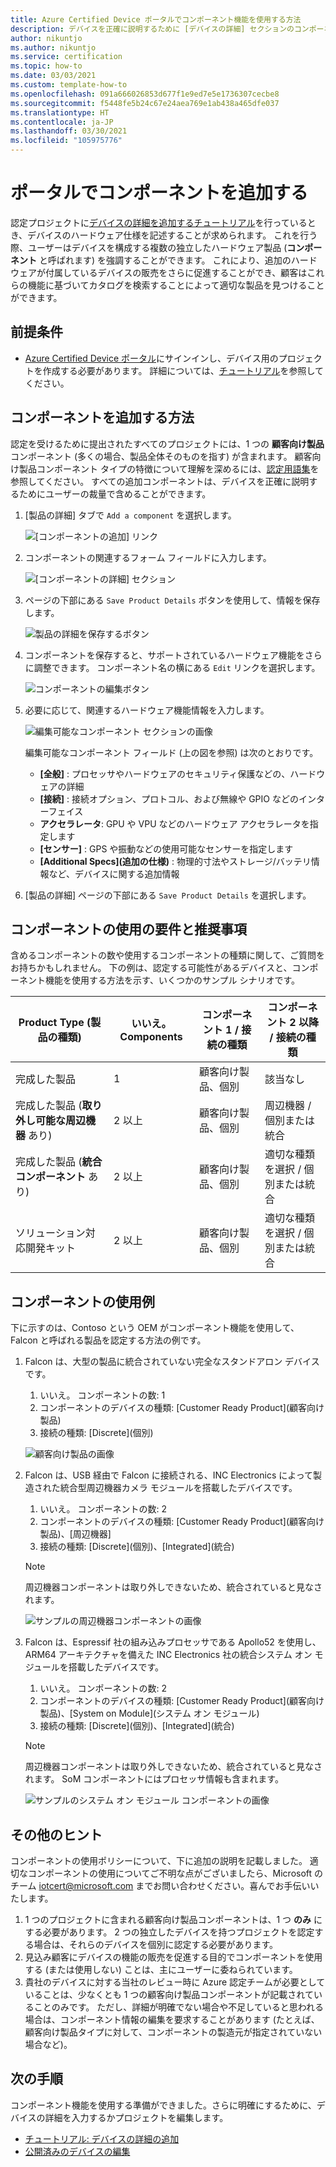 ```yaml
---
title: Azure Certified Device ポータルでコンポーネント機能を使用する方法
description: デバイスを正確に説明するために [デバイスの詳細] セクションのコンポーネント機能を最適に使用する方法についてのガイド
author: nikuntjo
ms.author: nikuntjo
ms.service: certification
ms.topic: how-to
ms.date: 03/03/2021
ms.custom: template-how-to
ms.openlocfilehash: 091a666026853d677f1e9ed7e5e1736307cecbe8
ms.sourcegitcommit: f5448fe5b24c67e24aea769e1ab438a465dfe037
ms.translationtype: HT
ms.contentlocale: ja-JP
ms.lasthandoff: 03/30/2021
ms.locfileid: "105975776"
---
```

# <a name="add-components-on-the-portal"></a>ポータルでコンポーネントを追加する

認定プロジェクトに[デバイスの詳細を追加するチュートリアル](tutorial-02-adding-device-details.md)を行っているとき、デバイスのハードウェア仕様を記述することが求められます。 これを行う際、ユーザーはデバイスを構成する複数の独立したハードウェア製品 (**コンポーネント** と呼ばれます) を強調することができます。 これにより、追加のハードウェアが付属しているデバイスの販売をさらに促進することができ、顧客はこれらの機能に基づいてカタログを検索することによって適切な製品を見つけることができます。

## <a name="prerequisites"></a>前提条件

- [Azure Certified Device ポータル](https://certify.azure.com)にサインインし、デバイス用のプロジェクトを作成する必要があります。 詳細については、[チュートリアル](tutorial-01-creating-your-project.md)を参照してください。

## <a name="how-to-add-components"></a>コンポーネントを追加する方法

認定を受けるために提出されたすべてのプロジェクトには、1 つの **顧客向け製品** コンポーネント (多くの場合、製品全体そのものを指す) が含まれます。 顧客向け製品コンポーネント タイプの特徴について理解を深めるには、[認定用語集](./resources-glossary.md)を参照してください。 すべての追加コンポーネントは、デバイスを正確に説明するためにユーザーの裁量で含めることができます。

1. [製品の詳細] タブで `Add a component` を選択します。

    ![[コンポーネントの追加] リンク](./media/images/add-a-component-link.png)

1. コンポーネントの関連するフォーム フィールドに入力します。

    ![[コンポーネントの詳細] セクション](./media/images/component-details-section.png)

1. ページの下部にある `Save Product Details` ボタンを使用して、情報を保存します。  

    ![製品の詳細を保存するボタン](./media/images/save-product-details-button.png)

1. コンポーネントを保存すると、サポートされているハードウェア機能をさらに調整できます。 コンポーネント名の横にある `Edit` リンクを選択します。  

    ![コンポーネントの編集ボタン](./media/images/component-edit.png)

1. 必要に応じて、関連するハードウェア機能情報を入力します。  

    ![編集可能なコンポーネント セクションの画像](./media/images/component-selection-area.png)  

    編集可能なコンポーネント フィールド (上の図を参照) は次のとおりです。

    - **[全般]** : プロセッサやハードウェアのセキュリティ保護などの、ハードウェアの詳細
    - **[接続]** : 接続オプション、プロトコル、および無線や GPIO などのインターフェイス
    - **アクセラレータ**: GPU や VPU などのハードウェア アクセラレータを指定します
    - **[センサー]** : GPS や振動などの使用可能なセンサーを指定します
    - **[Additional Specs]\(追加の仕様\)** : 物理的寸法やストレージ/バッテリ情報など、デバイスに関する追加情報

1. [製品の詳細] ページの下部にある `Save Product Details` を選択します。

## <a name="component-use-requirements-and-recommendations"></a>コンポーネントの使用の要件と推奨事項

含めるコンポーネントの数や使用するコンポーネントの種類に関して、ご質問をお持ちかもしれません。 下の例は、認定する可能性があるデバイスと、コンポーネント機能を使用する方法を示す、いくつかのサンプル シナリオです。

| Product Type (製品の種類)                                       | いいえ。 Components | コンポーネント 1 / 接続の種類      | コンポーネント 2 以降 / 接続の種類                    |
|----------------------------------------------------|------------|----------------------------------|--------------------------------------------------|
| 完成した製品                                   | 1          | 顧客向け製品、個別 | 該当なし                                              |
| 完成した製品 (**取り外し可能な周辺機器** あり) | 2 以上  | 顧客向け製品、個別 | 周辺機器 / 個別または統合              |
| 完成した製品 (**統合コンポーネント** あり)  | 2 以上  | 顧客向け製品、個別 | 適切な種類を選択 / 個別または統合 |
| ソリューション対応開発キット                             | 2 以上  | 顧客向け製品、個別 | 適切な種類を選択 / 個別または統合 |

## <a name="example-component-usage"></a>コンポーネントの使用例

下に示すのは、Contoso という OEM がコンポーネント機能を使用して、Falcon と呼ばれる製品を認定する方法の例です。

1. Falcon は、大型の製品に統合されていない完全なスタンドアロン デバイスです。
    1. いいえ。 コンポーネントの数: 1
    1. コンポーネントのデバイスの種類: [Customer Ready Product]\(顧客向け製品\)
    1. 接続の種類: [Discrete]\(個別\)

     ![顧客向け製品の画像](./media/images/customer-ready-product.png)

1. Falcon は、USB 経由で Falcon に接続される、INC Electronics によって製造された統合型周辺機器カメラ モジュールを搭載したデバイスです。
    1. いいえ。 コンポーネントの数: 2
    1. コンポーネントのデバイスの種類: [Customer Ready Product]\(顧客向け製品\)、[周辺機器]
    1. 接続の種類: [Discrete]\(個別\)、[Integrated]\(統合\)
    
    > [!Note]
    > 周辺機器コンポーネントは取り外しできないため、統合されていると見なされます。

     ![サンプルの周辺機器コンポーネントの画像](./media/images/peripheral.png)

1. Falcon は、Espressif 社の組み込みプロセッサである Apollo52 を使用し、ARM64 アーキテクチャを備えた INC Electronics 社の統合システム オン モジュールを搭載したデバイスです。
    1. いいえ。 コンポーネントの数: 2
    1. コンポーネントのデバイスの種類: [Customer Ready Product]\(顧客向け製品\)、[System on Module]\(システム オン モジュール\)
    1. 接続の種類: [Discrete]\(個別\)、[Integrated]\(統合\)

    > [!Note]
    > 周辺機器コンポーネントは取り外しできないため、統合されていると見なされます。 SoM コンポーネントにはプロセッサ情報も含まれます。

     ![サンプルのシステム オン モジュール コンポーネントの画像 ](./media/images/system-on-module.png)

## <a name="additional-tips"></a>その他のヒント

コンポーネントの使用ポリシーについて、下に追加の説明を記載しました。 適切なコンポーネントの使用についてご不明な点がございましたら、Microsoft のチーム [iotcert@microsoft.com](mailto:iotcert@microsoft.com) までお問い合わせください。喜んでお手伝いいたします。

1. 1 つのプロジェクトに含まれる顧客向け製品コンポーネントは、1 つ **のみ** にする必要があります。 2 つの独立したデバイスを持つプロジェクトを認定する場合は、それらのデバイスを個別に認定する必要があります。
1. 見込み顧客にデバイスの機能の販売を促進する目的でコンポーネントを使用する (または使用しない) ことは、主にユーザーに委ねられています。
1. 貴社のデバイスに対する当社のレビュー時に Azure 認定チームが必要としていることは、少なくとも 1 つの顧客向け製品コンポーネントが記載されていることのみです。 ただし、詳細が明確でない場合や不足していると思われる場合は、コンポーネント情報の編集を要求することがあります (たとえば、顧客向け製品タイプに対して、コンポーネントの製造元が指定されていない場合など)。

## <a name="next-steps"></a>次の手順

コンポーネント機能を使用する準備ができました。さらに明確にするために、デバイスの詳細を入力するかプロジェクトを編集します。

- [チュートリアル: デバイスの詳細の追加](tutorial-02-adding-device-details.md)
- [公開済みのデバイスの編集](how-to-edit-published-device.md)

